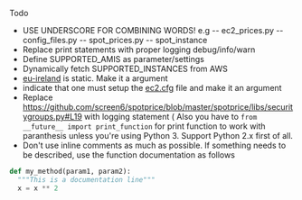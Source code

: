 
Todo
- USE UNDERSCORE FOR COMBINING WORDS! e.g
-- ec2_prices.py
-- config_files.py
-- spot_prices.py
-- spot_instance
- Replace print statements with proper logging debug/info/warn
- Define SUPPORTED_AMIS as parameter/settings
- Dynamically fetch SUPPORTED_INSTANCES from AWS
- [eu-ireland](https://github.com/screen6/spotprice/blob/master/spotprice/libs/ec2prices.py#L15)  is static. Make it a argument
- indicate that one must setup the [ec2.cfg](https://github.com/screen6/spotprice/blob/master/spotprice/libs/ec2.py#L10) file and make it an argument
- Replace https://github.com/screen6/spotprice/blob/master/spotprice/libs/securitygroups.py#L19 with logging statement ( Also you have to ```from __future__ import print_function``` for print function to work with paranthesis unless you're using Python 3. Support Python 2.x first of all.
- Don't use inline comments as much as possible. If something needs to be described, use the function documentation as follows


```python
def my_method(param1, param2):
  """This is a documentation line"""
  x = x ** 2
```
